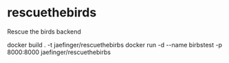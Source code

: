 # rescuethebirds
Rescue the birds backend

docker build . -t jaefinger/rescuethebirbs
docker run -d --name birbstest -p 8000:8000 jaefinger/rescuethebirbs